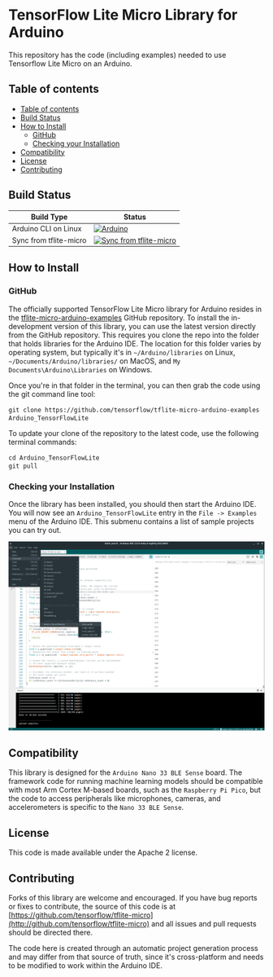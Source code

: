 # TensorFlow Lite Micro Library for Arduino

This repository has the code (including examples) needed to use Tensorflow Lite Micro on an Arduino.

## Table of contents
<!--ts-->
* [Table of contents](#table-of-contents)
* [Build Status](#build-status)
* [How to Install](#how-to-install)
  * [GitHub](#github)
  * [Checking your Installation](#checking-your-installation)
* [Compatibility](#compatibility)
* [License](#license)
* [Contributing](#contributing)
<!--te-->

## Build Status

Build Type          |     Status    |
---------------     | ------------- |
Arduino CLI on Linux  | [![Arduino](https://github.com/tensorflow/tflite-micro-arduino-examples/actions/workflows/ci.yml/badge.svg?event=schedule)](https://github.com/tensorflow/tflite-micro-arduino-examples/actions/workflows/ci.yml)
Sync from tflite-micro  | [![Sync from tflite-micro](https://github.com/tensorflow/tflite-micro-arduino-examples/actions/workflows/sync.yml/badge.svg)](https://github.com/tensorflow/tflite-micro-arduino-examples/actions/workflows/sync.yml)

## How to Install

### GitHub

The officially supported TensorFlow Lite Micro library for Arduino resides
in the [tflite-micro-arduino-examples](https://github.com/tensorflow/tflite-micro-arduino-examples)
GitHub repository.
To install the in-development version of this library, you can use the
latest version directly from the GitHub repository. This requires you clone the
repo into the folder that holds libraries for the Arduino IDE. The location for
this folder varies by operating system, but typically it's in
`~/Arduino/libraries` on Linux, `~/Documents/Arduino/libraries/` on MacOS, and
`My Documents\Arduino\Libraries` on Windows.

Once you're in that folder in the terminal, you can then grab the code using the
git command line tool:

```
git clone https://github.com/tensorflow/tflite-micro-arduino-examples Arduino_TensorFlowLite
```

To update your clone of the repository to the latest code, use the following terminal commands:
```
cd Arduino_TensorFlowLite
git pull
```

### Checking your Installation

Once the library has been installed, you should then start the Arduino IDE.
You will now see an `Arduino_TensorFlowLite`
entry in the `File -> Examples` menu of the Arduino IDE. This submenu contains a list
of sample projects you can try out.

![Hello World](docs/hello_world_screenshot.png)

## Compatibility

This library is designed for the `Arduino Nano 33 BLE Sense` board. The framework
code for running machine learning models should be compatible with most Arm Cortex
M-based boards, such as the `Raspberry Pi Pico`, but the code to access peripherals
like microphones, cameras, and accelerometers is specific to the `Nano 33 BLE Sense`.

## License

This code is made available under the Apache 2 license.

## Contributing

Forks of this library are welcome and encouraged. If you have bug reports or
fixes to contribute, the source of this code is at [https://github.com/tensorflow/tflite-micro](http://github.com/tensorflow/tflite-micro)
and all issues and pull requests should be directed there.

The code here is created through an automatic project generation process
and may differ from
that source of truth, since it's cross-platform and needs to be modified to
work within the Arduino IDE.
